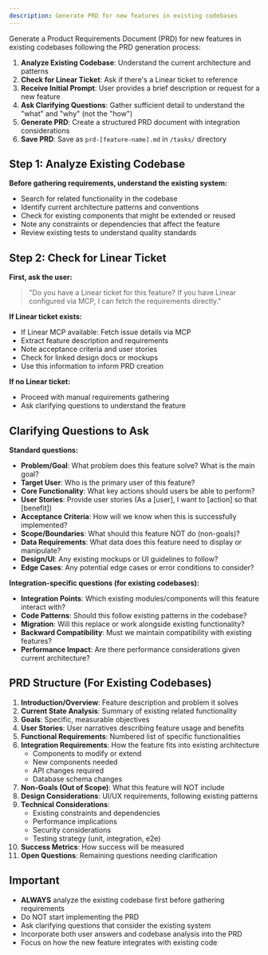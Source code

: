```yaml
---
description: Generate PRD for new features in existing codebases
---
```


Generate a Product Requirements Document (PRD) for new features in existing codebases following the PRD generation process:

1. **Analyze Existing Codebase**: Understand the current architecture and patterns
2. **Check for Linear Ticket**: Ask if there's a Linear ticket to reference
3. **Receive Initial Prompt**: User provides a brief description or request for a new feature
4. **Ask Clarifying Questions**: Gather sufficient detail to understand the "what" and "why" (not the "how")
5. **Generate PRD**: Create a structured PRD document with integration considerations
6. **Save PRD**: Save as `prd-[feature-name].md` in `/tasks/` directory

## Step 1: Analyze Existing Codebase

**Before gathering requirements, understand the existing system:**
- Search for related functionality in the codebase
- Identify current architecture patterns and conventions
- Check for existing components that might be extended or reused
- Note any constraints or dependencies that affect the feature
- Review existing tests to understand quality standards

## Step 2: Check for Linear Ticket

**First, ask the user:**
> "Do you have a Linear ticket for this feature? If you have Linear configured via MCP, I can fetch the requirements directly."

**If Linear ticket exists:**
- If Linear MCP available: Fetch issue details via MCP
- Extract feature description and requirements
- Note acceptance criteria and user stories
- Check for linked design docs or mockups
- Use this information to inform PRD creation

**If no Linear ticket:**
- Proceed with manual requirements gathering
- Ask clarifying questions to understand the feature

## Clarifying Questions to Ask

**Standard questions:**
- **Problem/Goal**: What problem does this feature solve? What is the main goal?
- **Target User**: Who is the primary user of this feature?
- **Core Functionality**: What key actions should users be able to perform?
- **User Stories**: Provide user stories (As a [user], I want to [action] so that [benefit])
- **Acceptance Criteria**: How will we know when this is successfully implemented?
- **Scope/Boundaries**: What should this feature NOT do (non-goals)?
- **Data Requirements**: What data does this feature need to display or manipulate?
- **Design/UI**: Any existing mockups or UI guidelines to follow?
- **Edge Cases**: Any potential edge cases or error conditions to consider?

**Integration-specific questions (for existing codebases):**
- **Integration Points**: Which existing modules/components will this feature interact with?
- **Code Patterns**: Should this follow existing patterns in the codebase?
- **Migration**: Will this replace or work alongside existing functionality?
- **Backward Compatibility**: Must we maintain compatibility with existing features?
- **Performance Impact**: Are there performance considerations given current architecture?

## PRD Structure (For Existing Codebases)

1. **Introduction/Overview**: Feature description and problem it solves
2. **Current State Analysis**: Summary of existing related functionality
3. **Goals**: Specific, measurable objectives
4. **User Stories**: User narratives describing feature usage and benefits
5. **Functional Requirements**: Numbered list of specific functionalities
6. **Integration Requirements**: How the feature fits into existing architecture
   - Components to modify or extend
   - New components needed
   - API changes required
   - Database schema changes
7. **Non-Goals (Out of Scope)**: What this feature will NOT include
8. **Design Considerations**: UI/UX requirements, following existing patterns
9. **Technical Considerations**: 
   - Existing constraints and dependencies
   - Performance implications
   - Security considerations
   - Testing strategy (unit, integration, e2e)
10. **Success Metrics**: How success will be measured
11. **Open Questions**: Remaining questions needing clarification

## Important

- **ALWAYS** analyze the existing codebase first before gathering requirements
- Do NOT start implementing the PRD
- Ask clarifying questions that consider the existing system
- Incorporate both user answers and codebase analysis into the PRD
- Focus on how the new feature integrates with existing code